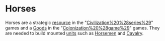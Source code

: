 # Horses

Horses are a strategic [resource](resource) in the "[Civilization%20%28series%29](Civilization)" games and a [Goods](good) in the "[Colonization%20%28game%29](Colonization)" games. They are needed to build mounted [units](units) such as [Horsemen](Horsemen) and [Cavalry](Cavalry).